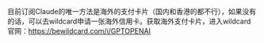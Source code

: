 目前订阅Claude的唯一方法是海外的支付卡片（国内和香港的都不行），如果没有的话，可以去wildcard申请一张海外信用卡。获取海外支付卡片，进入wildcard官网：https://bewildcard.com/i/GPTOPENAI
